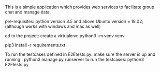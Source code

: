 This is a simple application which provides web services to facilitate group chat and manage data.

pre-requisites:
python version 3.5 and above
Ubuntu version = 18.02; (although works with windows and mac as well)

cd to the project:
create a virtualenv:
python3 -m venv venv

pip3 install -r requirements.txt

To run the testcases defined in E2Etests.py:
make sure the server is up and running : python3 manage.py runserver
to run the testcases: python3 E2Etests.py